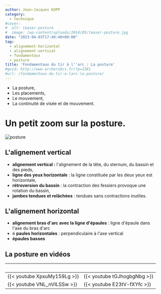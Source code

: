 ```yaml
---
author: Jean-Jacques KOPP
category:
  - technique
#cover:
#  alt: teaser-posture
#  image: /wp-content/uploads/2014/05/teaser-posture.jpg
date: "2023-04-03T17:40:40+00:00"
tag:
  - alignement-horizontal
  - alignement-vertical
  - fondamentaux
  - posture
title: 'Fondamentaux du tir à l''arc : La posture'
#guid: http://www.archersbcs.fr/?p=1581
#url: /fondamentaux-du-tir-a-larc-la-posture/
---
```


- La posture,
- Les placements,
- Le mouvement,
- La continuité de visée et de mouvement.

# Un petit zoom sur la posture.
![posture](/images/fondamentaux/teaser-posture.jpg)

## L'alignement vertical
- **alignement vertical :** l'alignement de la tête, du sternum, du bassin et des pieds,
- **ligne des yeux horizontale** : la ligne constituée par les deux yeux est horizontale,
- **rétroversion du bassin** : la contraction des fessiers provoque une rotation du bassin,
- **jambes tendues et relâchées** : tendues sans contractions inutiles.

## L'alignement horizontal
- **alignement bras d'arc avec la ligne d'épaules** : ligne d'épaule dans l'axe du bras d'arc
- é **paules horizontales** : perpendiculaire à l'axe vertical
- **épaules basses**

## La posture en vidéos
| &nbsp;                       | &nbsp;                       |
|------------------------------|------------------------------|
| {{< youtube XpxuMy159Lg  >}} | {{< youtube tGJhogbgNbg  >}} |
| {{< youtube VNL_nVILSSw  >}} | {{< youtube E23tV-fXYfc  >}} |

